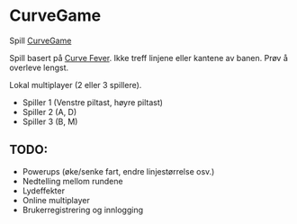 # CurveGame

Spill [CurveGame](http://olekristian.com/curvegame/)

Spill basert på [Curve Fever](http://curvefever.com/).
Ikke treff linjene eller kantene av banen. Prøv å overleve lengst.

Lokal multiplayer (2 eller 3 spillere).
* Spiller 1 (Venstre piltast, høyre piltast)
* Spiller 2 (A, D)
* Spiller 3 (B, M)


## TODO:
* Powerups (øke/senke fart, endre linjestørrelse osv.)
* Nedtelling mellom rundene
* Lydeffekter
* Online multiplayer
* Brukerregistrering og innlogging